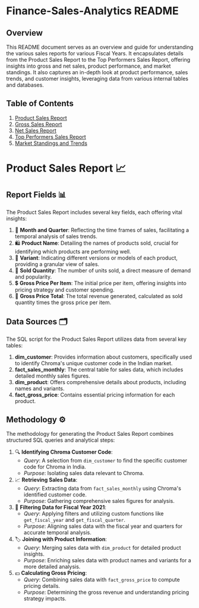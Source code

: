 # Finance-Sales-Analytics README

## Overview
This README document serves as an overview and guide for understanding the various sales reports for various Fiscal Years. It encapsulates details from the Product Sales Report to the Top Performers Sales Report, offering insights into gross and net sales, product performance, and market standings. It also captures an in-depth look at product performance, sales trends, and customer insights, leveraging data from various internal tables and databases.

## Table of Contents
1. [Product Sales Report](#product-sales-report)
2. [Gross Sales Report](#gross-sales-report)
3. [Net Sales Report](#net-sales-report)
4. [Top Performers Sales Report](#top-performers-sales-report)
5. [Market Standings and Trends](#market-standings-and-trends)

# Product Sales Report 📈

## Report Fields 📊
The Product Sales Report includes several key fields, each offering vital insights:
1. 📅 **Month and Quarter**: Reflecting the time frames of sales, facilitating a temporal analysis of sales trends.
2. 🛍️ **Product Name**: Detailing the names of products sold, crucial for identifying which products are performing well.
3. 🔄 **Variant**: Indicating different versions or models of each product, providing a granular view of sales.
4. 🔢 **Sold Quantity**: The number of units sold, a direct measure of demand and popularity.
5. 💲 **Gross Price Per Item**: The initial price per item, offering insights into pricing strategy and customer spending.
6. 🧮 **Gross Price Total**: The total revenue generated, calculated as sold quantity times the gross price per item.

## Data Sources 🗂️
The SQL script for the Product Sales Report utilizes data from several key tables:
1. **dim_customer**: Provides information about customers, specifically used to identify Chroma's unique customer code in the Indian market.
2. **fact_sales_monthly**: The central table for sales data, which includes detailed monthly sales figures.
3. **dim_product**: Offers comprehensive details about products, including names and variants.
4. **fact_gross_price**: Contains essential pricing information for each product.

## Methodology ⚙️
The methodology for generating the Product Sales Report combines structured SQL queries and analytical steps:
1. 🔍 **Identifying Chroma Customer Code**:
   - *Query*: A selection from `dim_customer` to find the specific customer code for Chroma in India.
   - *Purpose*: Isolating sales data relevant to Chroma.
2. 📈 **Retrieving Sales Data**:
   - *Query*: Extracting data from `fact_sales_monthly` using Chroma's identified customer code.
   - *Purpose*: Gathering comprehensive sales figures for analysis.
3. 📆 **Filtering Data for Fiscal Year 2021**:
   - *Query*: Applying filters and utilizing custom functions like `get_fiscal_year` and `get_fiscal_quarter`.
   - *Purpose*: Aligning sales data with the fiscal year and quarters for accurate temporal analysis.
4. 🏷️ **Joining with Product Information**:
   - *Query*: Merging sales data with `dim_product` for detailed product insights.
   - *Purpose*: Enriching sales data with product names and variants for a more detailed analysis.
5. 💵 **Calculating Gross Pricing**:
   - *Query*: Combining sales data with `fact_gross_price` to compute pricing details.
   - *Purpose*: Determining the gross revenue and understanding pricing strategy impacts.

